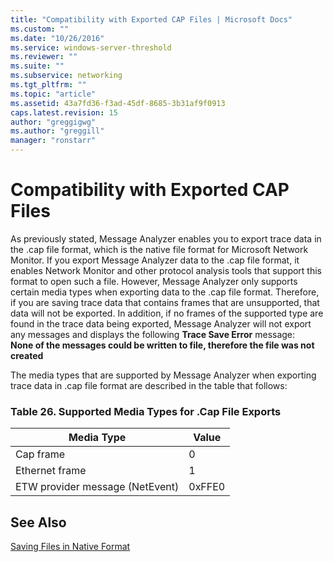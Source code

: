 ```yaml
---
title: "Compatibility with Exported CAP Files | Microsoft Docs"
ms.custom: ""
ms.date: "10/26/2016"
ms.service: windows-server-threshold
ms.reviewer: ""
ms.suite: ""
ms.subservice: networking
ms.tgt_pltfrm: ""
ms.topic: "article"
ms.assetid: 43a7fd36-f3ad-45df-8685-3b31af9f0913
caps.latest.revision: 15
author: "greggigwg"
ms.author: "greggill"
manager: "ronstarr"
---
```


# Compatibility with Exported CAP Files

As previously stated, Message Analyzer enables you to export trace data in the  .cap file format, which is the native file format for  Microsoft Network Monitor. If you export Message Analyzer data to the .cap file format, it enables Network Monitor and other protocol analysis tools that support this format to open such a file. However, Message Analyzer only supports certain media types when exporting data to the .cap file format. Therefore, if you are saving trace data that contains frames that are unsupported, that data will not be exported. In addition, if no frames of the supported type are found in the trace data being exported, Message Analyzer will not export any messages and displays the following **Trace Save Error** message:  
**None of the messages could be written to file, therefore the file was not created**  
  
 The media types that are supported by Message Analyzer when exporting trace data in .cap file format are described in the table that follows:  
  
### Table 26.   Supported Media Types for .Cap File Exports  
  
|Media Type|Value|  
|----------------|-----------|  
|Cap frame|0|  
|Ethernet frame|1|  
|ETW provider message (NetEvent)|0xFFE0|  
  
## See Also  

[Saving Files in Native Format](saving-files-in-native-format.md)